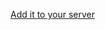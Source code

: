 [Add it to your server](https://discord.com/api/oauth2/authorize?client_id=929745810667753512&permissions=9220&scope=bot%20applications.commands)
